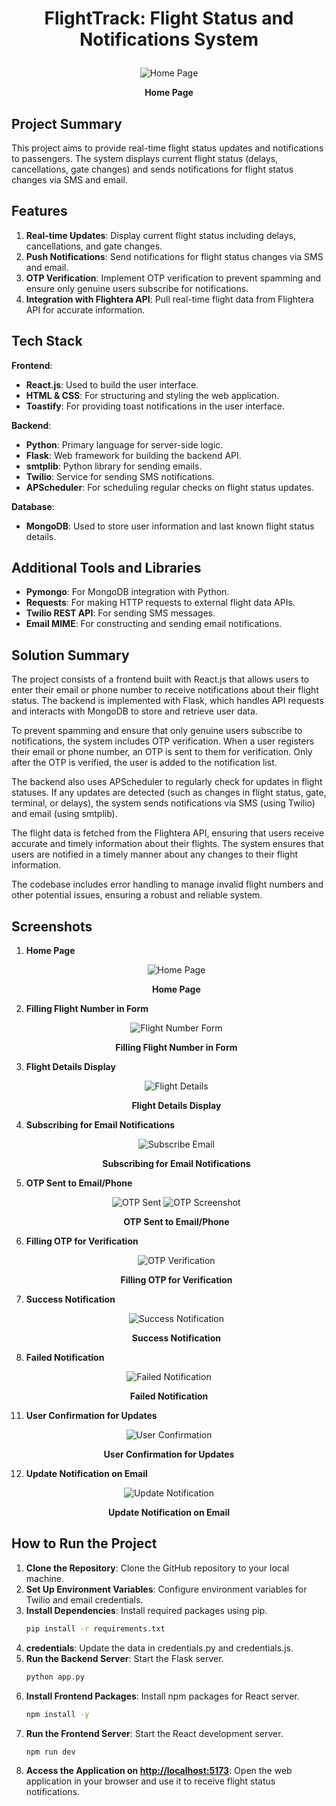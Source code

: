 # <p align="center">FlightTrack: Flight Status and Notifications System<p>
   <p align="center">
      <img src="https://github.com/user-attachments/assets/089a69c5-3705-4b4e-95e0-14e88e9e9bf9" alt="Home Page" />
   </p>
   <p align="center"><strong>Home Page</strong></p>
   
## Project Summary

This project aims to provide real-time flight status updates and notifications to passengers. The system displays current flight status (delays, cancellations, gate changes) and sends notifications for flight status changes via SMS and email.

## Features

1. **Real-time Updates**: Display current flight status including delays, cancellations, and gate changes.
2. **Push Notifications**: Send notifications for flight status changes via SMS and email.
3. **OTP Verification**: Implement OTP verification to prevent spamming and ensure only genuine users subscribe for notifications.
4. **Integration with Flightera API**: Pull real-time flight data from Flightera API for accurate information.

## Tech Stack

**Frontend**:
- **React.js**: Used to build the user interface.
- **HTML & CSS**: For structuring and styling the web application.
- **Toastify**: For providing toast notifications in the user interface.

**Backend**:
- **Python**: Primary language for server-side logic.
- **Flask**: Web framework for building the backend API.
- **smtplib**: Python library for sending emails.
- **Twilio**: Service for sending SMS notifications.
- **APScheduler**: For scheduling regular checks on flight status updates.

**Database**:
- **MongoDB**: Used to store user information and last known flight status details.

## Additional Tools and Libraries

- **Pymongo**: For MongoDB integration with Python.
- **Requests**: For making HTTP requests to external flight data APIs.
- **Twilio REST API**: For sending SMS messages.
- **Email MIME**: For constructing and sending email notifications.

## Solution Summary

The project consists of a frontend built with React.js that allows users to enter their email or phone number to receive notifications about their flight status. The backend is implemented with Flask, which handles API requests and interacts with MongoDB to store and retrieve user data.

To prevent spamming and ensure that only genuine users subscribe to notifications, the system includes OTP verification. When a user registers their email or phone number, an OTP is sent to them for verification. Only after the OTP is verified, the user is added to the notification list.

The backend also uses APScheduler to regularly check for updates in flight statuses. If any updates are detected (such as changes in flight status, gate, terminal, or delays), the system sends notifications via SMS (using Twilio) and email (using smtplib).

The flight data is fetched from the Flightera API, ensuring that users receive accurate and timely information about their flights. The system ensures that users are notified in a timely manner about any changes to their flight information.

The codebase includes error handling to manage invalid flight numbers and other potential issues, ensuring a robust and reliable system.

## Screenshots

1. **Home Page**
   <p align="center">
      <img src="https://github.com/user-attachments/assets/089a69c5-3705-4b4e-95e0-14e88e9e9bf9" alt="Home Page" />
   </p>
   <p align="center"><strong>Home Page</strong></p>

2. **Filling Flight Number in Form**
   <p align="center">
      <img src="https://github.com/user-attachments/assets/fd0ce721-ccbe-471c-9f06-fc3734ea4dce" alt="Flight Number Form" />
   </p>
   <p align="center"><strong>Filling Flight Number in Form</strong></p>

3. **Flight Details Display**
   <p align="center">
      <img src="https://github.com/user-attachments/assets/590fcb46-dfa5-42d3-9336-efae29b940f9" alt="Flight Details" />
   </p>
   <p align="center"><strong>Flight Details Display</strong></p>

4. **Subscribing for Email Notifications**
   <p align="center">
      <img src="https://github.com/user-attachments/assets/8ce99f83-0540-437f-a2fa-65cbb9ab0213" alt="Subscribe Email" />
   </p>
   <p align="center"><strong>Subscribing for Email Notifications</strong></p>

5. **OTP Sent to Email/Phone**
   <p align="center">
      <img src="https://github.com/user-attachments/assets/5876db0d-5733-47dc-baad-d23bae156f3d" alt="OTP Sent" />
      <img src="https://github.com/user-attachments/assets/0d8de760-2c6e-49c9-a846-70cc158b1889" alt="OTP Screenshot" />
   </p>
   <p align="center"><strong>OTP Sent to Email/Phone</strong></p>

7. **Filling OTP for Verification**
   <p align="center">
      <img src="https://github.com/user-attachments/assets/90ac8859-79d2-4c47-8c14-fa2e0a2683ae" alt="OTP Verification" />
   </p>
   <p align="center"><strong>Filling OTP for Verification</strong></p>

9. **Success Notification**
   <p align="center">
      <img src="https://github.com/user-attachments/assets/1a2e1245-8029-4921-b1f6-03fbcad76f9a" alt="Success Notification" />
   </p>
   <p align="center"><strong>Success Notification</strong></p>

10. **Failed Notification**
   <p align="center">
      <img src="https://github.com/user-attachments/assets/a0ef1a86-325f-426b-9cdc-4a9dccd978d7" alt="Failed Notification" />
   </p>
   <p align="center"><strong>Failed Notification</strong></p>

11. **User Confirmation for Updates**
   <p align="center">
      <img src="https://github.com/user-attachments/assets/def8ff35-8356-4687-a15a-4a88005782b9" alt="User Confirmation" />
   </p>
   <p align="center"><strong>User Confirmation for Updates</strong></p>

12. **Update Notification on Email**
   <p align="center">
      <img src="https://github.com/user-attachments/assets/414b0e70-9d02-47b6-8f13-009b3ec8b928" alt="Update Notification" />
   </p>
   <p align="center"><strong>Update Notification on Email</strong></p>


## How to Run the Project

1. **Clone the Repository**: Clone the GitHub repository to your local machine.
2. **Set Up Environment Variables**: Configure environment variables for Twilio and email credentials.
3. **Install Dependencies**: Install required packages using pip.
    ```bash
    pip install -r requirements.txt
    ```
4. **credentials**: Update the data in credentials.py and credentials.js.
5. **Run the Backend Server**: Start the Flask server.
    ```bash
    python app.py
    ```
6. **Install Frontend Packages**: Install npm packages for React server.
    ```bash
    npm install -y
    ```
5. **Run the Frontend Server**: Start the React development server.
    ```bash
    npm run dev
    ```
6. **Access the Application on [http://localhost:5173](http://localhost:5173/)**: Open the web application in your browser and use it to receive flight status notifications.
